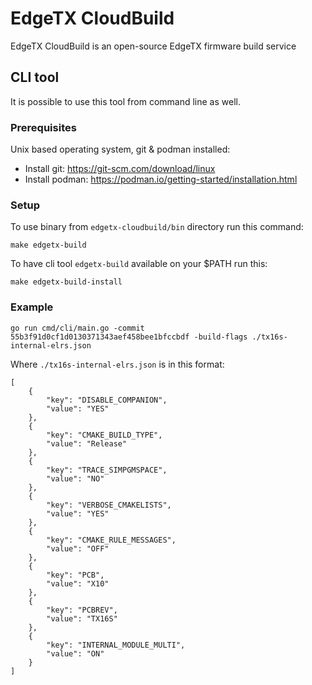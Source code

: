 # EdgeTX CloudBuild

EdgeTX CloudBuild is an open-source EdgeTX firmware build service

## CLI tool

It is possible to use this tool from command line as well.

### Prerequisites

Unix based operating system, git & podman installed:

* Install git: https://git-scm.com/download/linux
* Install podman: https://podman.io/getting-started/installation.html

### Setup

To use binary from `edgetx-cloudbuild/bin` directory run this command:

```
make edgetx-build
```

To have cli tool `edgetx-build` available on your $PATH run this:

```
make edgetx-build-install
```

### Example

```
go run cmd/cli/main.go -commit 55b3f91d0cf1d0130371343aef458bee1bfccbdf -build-flags ./tx16s-internal-elrs.json
```

Where `./tx16s-internal-elrs.json` is in this format:

```
[
    {
        "key": "DISABLE_COMPANION",
        "value": "YES"
    },
    {
        "key": "CMAKE_BUILD_TYPE",
        "value": "Release"
    },
    {
        "key": "TRACE_SIMPGMSPACE",
        "value": "NO"
    },
    {
        "key": "VERBOSE_CMAKELISTS",
        "value": "YES"
    },
    {
        "key": "CMAKE_RULE_MESSAGES",
        "value": "OFF"
    },
    {
        "key": "PCB",
        "value": "X10"
    },
    {
        "key": "PCBREV",
        "value": "TX16S"
    },
    {
        "key": "INTERNAL_MODULE_MULTI",
        "value": "ON"
    }
]
```

